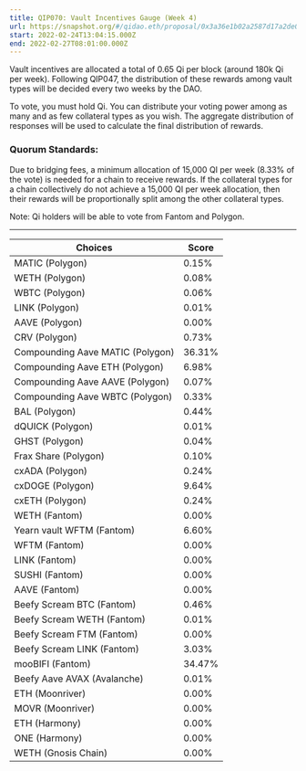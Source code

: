 ```yaml
---
title: QIP070: Vault Incentives Gauge (Week 4)
url: https://snapshot.org/#/qidao.eth/proposal/0x3a36e1b02a2587d17a2de0ca5b871ff3174388890687557e60eecaabd19adcac
start: 2022-02-24T13:04:15.000Z
end: 2022-02-27T08:01:00.000Z
---
```

Vault incentives are allocated a total of 0.65 Qi per block (around 180k Qi per week). Following QIP047, the distribution of these rewards among vault types will be decided every two weeks by the DAO.

To vote, you must hold Qi. You can distribute your voting power among as many and as few collateral types as you wish. The aggregate distribution of responses will be used to calculate the final distribution of rewards.

### Quorum Standards:

Due to bridging fees, a minimum allocation of 15,000 QI per week (8.33% of the vote) is needed for a chain to receive rewards. If the collateral types for a chain collectively do not achieve a 15,000 QI per week allocation, then their rewards will be proportionally split among the other collateral types.

Note: Qi holders will be able to vote from Fantom and Polygon.

---
| Choices | Score |
| --- | --- |
| MATIC (Polygon) | 0.15% |
| WETH (Polygon) | 0.08% |
| WBTC (Polygon) | 0.06% |
| LINK (Polygon) | 0.01% |
| AAVE (Polygon) | 0.00% |
| CRV (Polygon) | 0.73% |
| Compounding Aave MATIC (Polygon) | 36.31% |
| Compounding Aave ETH (Polygon) | 6.98% |
| Compounding Aave AAVE (Polygon) | 0.07% |
| Compounding Aave WBTC (Polygon) | 0.33% |
| BAL (Polygon) | 0.44% |
| dQUICK (Polygon) | 0.01% |
| GHST (Polygon) | 0.04% |
| Frax Share (Polygon) | 0.10% |
| cxADA (Polygon) | 0.24% |
| cxDOGE (Polygon) | 9.64% |
| cxETH (Polygon) | 0.24% |
| WETH (Fantom) | 0.00% |
| Yearn vault WFTM (Fantom) | 6.60% |
| WFTM (Fantom) | 0.00% |
| LINK (Fantom) | 0.00% |
| SUSHI (Fantom) | 0.00% |
| AAVE (Fantom) | 0.00% |
| Beefy Scream BTC (Fantom) | 0.46% |
| Beefy Scream WETH (Fantom) | 0.01% |
| Beefy Scream FTM (Fantom) | 0.00% |
| Beefy Scream LINK (Fantom) | 3.03% |
| mooBIFI (Fantom) | 34.47% |
| Beefy Aave AVAX (Avalanche) | 0.01% |
| ETH (Moonriver) | 0.00% |
| MOVR (Moonriver) | 0.00% |
| ETH (Harmony) | 0.00% |
| ONE (Harmony) | 0.00% |
| WETH (Gnosis Chain) | 0.00% |

